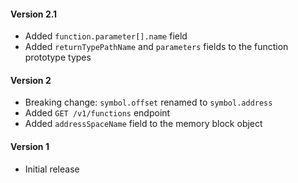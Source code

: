 #### Version 2.1

- Added `function.parameter[].name` field
- Added `returnTypePathName` and `parameters` fields to the function prototype types

#### Version 2

- Breaking change: `symbol.offset` renamed to `symbol.address`
- Added `GET /v1/functions` endpoint
- Added `addressSpaceName` field to the memory block object

#### Version 1

- Initial release
